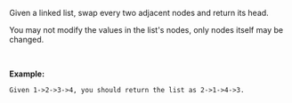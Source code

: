 Given a linked list, swap every two adjacent nodes and return its head.

You may not modify the values in the list's nodes, only nodes itself may be changed.

 

**Example:**
```
Given 1->2->3->4, you should return the list as 2->1->4->3.
```